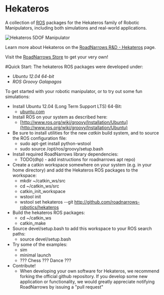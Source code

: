 Hekateros
=============

A collection of [ROS](http://ros.org) packages for the Hekateros family of Robotic Manipulators, including both simulations and real-world applications.

![Hekateros 5DOF Manipulator](http://www.roadnarrows.com/r-and-d/Hekateros/img/Hek_Reflect.png)

Learn more about Hekateros on the [RoadNarrows R&D - Hekateros](http://roadnarrows.com/r-and-d/Hekateros/) page.

Visit the [RoadNarrows Store](http://www.roadnarrows-store.com/hekateros-arm.html) to get your very own!

#Quick Start:
The hekateros ROS packages were developed under:
 * _Ubuntu 12.04 64-bit_
 * _ROS Groovy Galapagos_ 

To get started with your robotic manipulator, or to try out some fun simulations:
* Install Ubuntu 12.04 (Long Term Support LTS) 64-Bit:
  * [ubuntu.com](http://www.ubuntu.com/download/desktop)
* Install ROS on your system as described here: 
  * [http://www.ros.org/wiki/groovy/Installation/Ubuntu](http://www.ros.org/wiki/groovy/Installation/Ubuntu)
* Be sure to install utilities for the new _catkin_ build system, and to source the ROS configuration file:
  * sudo apt-get install python-wstool
  * sudo source /opt/ros/groovy/setup.bash
* Install required RoadNarrows library dependencies:
  * TODO(dhp) - add instructions for roadnarrows apt repo)
* Create a catkin workspace somewhere on your system (e.g. in your home directory) and add the Hekateros ROS packages to the workspace:
  * mkdir ~/catkin_ws/src
  * cd ~/catkin_ws/src
  * catkin_init_workspace
  * wstool init
  * wstool set hekateros --git http://github.com/roadnarrows-robotics/hekateros
* Build the hekateros ROS packages:
  * cd ~/catkin_ws
  * catkin_make
* Source devel/setup.bash to add this workspace to your ROS search paths:
  * source devel/setup.bash
* Try some of the examples:
  * sim
  * minimal launch
  * ??? Chess ??? Dance ???
* Contribute!
  * When developing your own software for Hekateros, we recommend forking the official github repository. If you develop some new application or functionality, we would greatly appreciate notifying RoadNarrows by issuing a "pull request"



